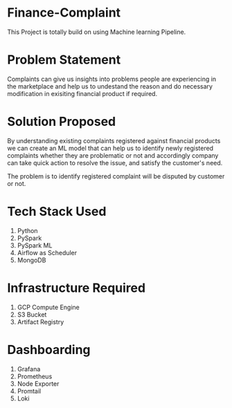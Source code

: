 # Finance-Complaint
This Project is totally build on using Machine learning Pipeline.

# Problem Statement
Complaints can give us insights into problems people are experiencing in the marketplace and help us to undestand the reason and do necessary modification in exisiting financial product if required.

# Solution Proposed
By understanding existing complaints registered against financial products we can create an ML model that can help us to identify newly registered complaints whether they are problematic or not and accordingly company can take quick action to resolve the issue, and satisfy the customer's need.

The problem is to identify registered complaint will be disputed by customer or not.

# Tech Stack Used
1. Python
2. PySpark
3. PySpark ML
4. Airflow as Scheduler
5. MongoDB

# Infrastructure Required

1. GCP Compute Engine
2. S3 Bucket
3. Artifact Registry

# Dashboarding
1. Grafana
2. Prometheus
3. Node Exporter
4. Promtail
5. Loki
